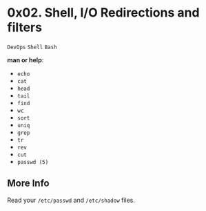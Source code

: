 # 0x02. Shell, I/O Redirections and filters
`DevOps` `Shell` `Bash`

**man or help**:
* `echo`
* `cat`
* `head`
* `tail`
* `find`
* `wc`
* `sort`
* `uniq`
* `grep`
* `tr`
* `rev`
* `cut`
* `passwd (5)`

## More Info
Read your `/etc/passwd` and `/etc/shadow` files.

